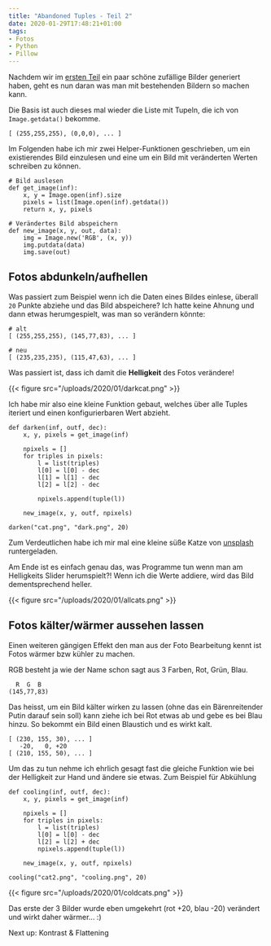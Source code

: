 ```yaml
---
title: "Abandoned Tuples - Teil 2"
date: 2020-01-29T17:48:21+01:00
tags:
- Fotos
- Python
- Pillow
---
```


Nachdem wir im [ersten Teil](/blog/2020/01/29/abandoned-tuples/) ein paar
schöne zufällige Bilder generiert haben, geht es nun daran was man mit
bestehenden Bildern so machen kann.

Die Basis ist auch dieses mal wieder die Liste mit Tupeln, die ich von
`Image.getdata()` bekomme.

```
[ (255,255,255), (0,0,0), ... ]
```

Im Folgenden habe ich mir zwei Helper-Funktionen geschrieben, um ein
existierendes Bild einzulesen und eine um ein Bild mit veränderten Werten
schreiben zu können.

```
# Bild auslesen
def get_image(inf):
    x, y = Image.open(inf).size
    pixels = list(Image.open(inf).getdata())
    return x, y, pixels

# Verändertes Bild abspeichern
def new_image(x, y, out, data):
    img = Image.new('RGB', (x, y))
    img.putdata(data)
    img.save(out)
```

## Fotos abdunkeln/aufhellen

Was passiert zum Beispiel wenn ich die Daten eines Bildes einlese, überall
`20` Punkte abziehe und das Bild abspeichere? Ich hatte keine Ahnung
und dann etwas herumgespielt, was man so verändern könnte:

```
# alt
[ (255,255,255), (145,77,83), ... ]

# neu
[ (235,235,235), (115,47,63), ... ]
```

Was passiert ist, dass ich damit die **Helligkeit** des Fotos verändere!

{{< figure src="/uploads/2020/01/darkcat.png" >}}

Ich habe mir also eine kleine Funktion gebaut, welches über alle Tuples
iteriert und einen konfigurierbaren Wert abzieht.

```
def darken(inf, outf, dec):
    x, y, pixels = get_image(inf)

    npixels = []
    for triples in pixels:
        l = list(triples)
        l[0] = l[0] - dec
        l[1] = l[1] - dec
        l[2] = l[2] - dec

        npixels.append(tuple(l))

    new_image(x, y, outf, npixels)

darken("cat.png", "dark.png", 20)
```

Zum Verdeutlichen habe ich mir mal eine kleine süße Katze von
[unsplash](https://unsplash.com) runtergeladen.

Am Ende ist es einfach genau das, was Programme tun wenn man am
Helligkeits Slider herumspielt?! Wenn ich die Werte addiere, wird das Bild
dementsprechend heller.

{{< figure src="/uploads/2020/01/allcats.png" >}}

## Fotos kälter/wärmer aussehen lassen

Einen weiteren gängigen Effekt den man aus der Foto Bearbeitung kennt ist
Fotos wärmer bzw kühler zu machen.

RGB besteht ja wie der Name schon sagt aus 3 Farben, Rot, Grün, Blau.

```
  R  G  B
(145,77,83)
```

Das heisst, um ein Bild kälter wirken zu lassen (ohne das ein Bärenreitender Putin darauf sein
soll) kann ziehe ich bei Rot etwas ab und gebe  es bei Blau hinzu. So bekommt
ein Bild einen Blaustich und es wirkt kalt.

```
[ (230, 155, 30), ... ]
   -20,   0, +20
[ (210, 155, 50), ... ]
```

Um das zu tun nehme ich ehrlich gesagt fast die gleiche Funktion wie bei der
Helligkeit zur Hand und ändere sie etwas. Zum Beispiel für Abkühlung

```
def cooling(inf, outf, dec):
    x, y, pixels = get_image(inf)

    npixels = []
    for triples in pixels:
        l = list(triples)
        l[0] = l[0] - dec
        l[2] = l[2] + dec
        npixels.append(tuple(l))

    new_image(x, y, outf, npixels)

cooling("cat2.png", "cooling.png", 20)
```

{{< figure src="/uploads/2020/01/coldcats.png" >}}

Das erste der 3 Bilder wurde eben umgekehrt (rot +20, blau -20) verändert
und wirkt daher wärmer... :)

Next up: Kontrast & Flattening
